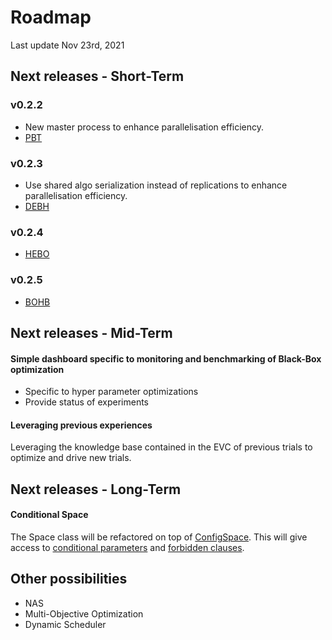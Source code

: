 # Roadmap
Last update Nov 23rd, 2021

## Next releases - Short-Term

### v0.2.2

- New master process to enhance parallelisation efficiency.
- [PBT](https://arxiv.org/abs/1711.09846)

### v0.2.3

- Use shared algo serialization instead of replications to enhance parallelisation efficiency.
- [DEBH](https://arxiv.org/abs/2105.09821)

### v0.2.4

- [HEBO](https://github.com/huawei-noah/HEBO/tree/master/HEBO/archived_submissions/hebo)

### v0.2.5

- [BOHB](https://ml.informatik.uni-freiburg.de/papers/18-ICML-BOHB.pdf)

## Next releases - Mid-Term

#### Simple dashboard specific to monitoring and benchmarking of Black-Box optimization
- Specific to hyper parameter optimizations
- Provide status of experiments

#### Leveraging previous experiences
Leveraging the knowledge base contained in the EVC of previous trials to optimize and drive new
trials.

## Next releases - Long-Term

#### Conditional Space

The Space class will be refactored on top of [ConfigSpace](https://automl.github.io/ConfigSpace). This will give access to [conditional parameters](https://automl.github.io/ConfigSpace/master/Guide.html#nd-example-categorical-hyperparameters-and-conditions) and [forbidden clauses](https://automl.github.io/ConfigSpace/master/Guide.html#rd-example-forbidden-clauses).

## Other possibilities
- NAS
- Multi-Objective Optimization
- Dynamic Scheduler
